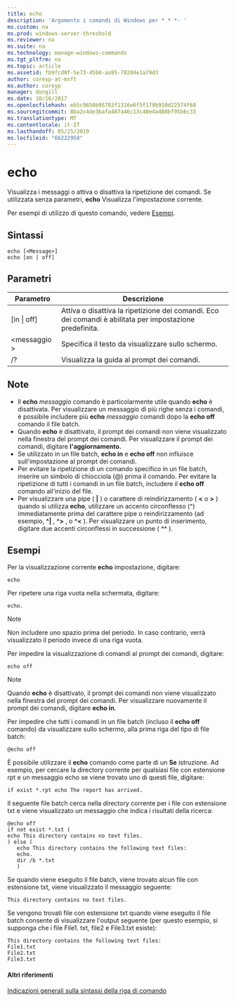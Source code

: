 ```yaml
---
title: echo
description: 'Argomento i comandi di Windows per * * *- '
ms.custom: na
ms.prod: windows-server-threshold
ms.reviewer: na
ms.suite: na
ms.technology: manage-windows-commands
ms.tgt_pltfrm: na
ms.topic: article
ms.assetid: fb9fcd0f-5e73-4504-aa95-78204e1a79d3
author: coreyp-at-msft
ms.author: coreyp
manager: dongill
ms.date: 10/16/2017
ms.openlocfilehash: eb5c9650b95703f1316e6f5f179b910d22574f68
ms.sourcegitcommit: 8ba2c4de3bafa487a46c13c40e4a488bf95b6c33
ms.translationtype: MT
ms.contentlocale: it-IT
ms.lasthandoff: 05/25/2019
ms.locfileid: "66222958"
---
```

# <a name="echo"></a>echo



Visualizza i messaggi o attiva o disattiva la ripetizione dei comandi. Se utilizzata senza parametri, **echo** Visualizza l'impostazione corrente.

Per esempi di utilizzo di questo comando, vedere [Esempi](#examples).

## <a name="syntax"></a>Sintassi

```
echo [<Message>]
echo [on | off]
```

## <a name="parameters"></a>Parametri

|Parametro|Descrizione|
|---------|-----------|
|[in \| off]|Attiva o disattiva la ripetizione dei comandi. Eco dei comandi è abilitata per impostazione predefinita.|
|\<messaggio >|Specifica il testo da visualizzare sullo schermo.|
|/?|Visualizza la guida al prompt dei comandi.|

## <a name="remarks"></a>Note

-   Il **echo** *messaggio* comando è particolarmente utile quando **echo** è disattivata. Per visualizzare un messaggio di più righe senza i comandi, è possibile includere più **echo** *messaggio* comandi dopo la **echo off** comando il file batch.
-   Quando **echo** è disattivato, il prompt dei comandi non viene visualizzato nella finestra del prompt dei comandi. Per visualizzare il prompt dei comandi, digitare **l'aggiornamento.**
-   Se utilizzato in un file batch, **echo in** e **echo off** non influisce sull'impostazione al prompt dei comandi.
-   Per evitare la ripetizione di un comando specifico in un file batch, inserire un simbolo di chiocciola (@) prima il comando. Per evitare la ripetizione di tutti i comandi in un file batch, includere il **echo off** comando all'inizio del file.
-   Per visualizzare una pipe ( **|** ) o carattere di reindirizzamento ( **<** o **>** ) quando si utilizza **echo**, utilizzare un accento circonflesso (^) immediatamente prima del carattere pipe o reindirizzamento (ad esempio, **^|** , **^>** , o **^<** ). Per visualizzare un punto di inserimento, digitare due accenti circonflessi in successione ( **^^** ).

## <a name="examples"></a>Esempi

Per la visualizzazione corrente **echo** impostazione, digitare:
```
echo
```
Per ripetere una riga vuota nella schermata, digitare:
```
echo.
```

> [!NOTE]
> Non includere uno spazio prima del periodo. In caso contrario, verrà visualizzato il periodo invece di una riga vuota.

Per impedire la visualizzazione di comandi al prompt dei comandi, digitare:
```
echo off 
```

> [!NOTE]
> Quando **echo** è disattivato, il prompt dei comandi non viene visualizzato nella finestra del prompt dei comandi. Per visualizzare nuovamente il prompt dei comandi, digitare **echo in**.

Per impedire che tutti i comandi in un file batch (incluso il **echo off** comando) da visualizzare sullo schermo, alla prima riga del tipo di file batch:
```
@echo off
```
È possibile utilizzare il **echo** comando come parte di un **Se** istruzione. Ad esempio, per cercare la directory corrente per qualsiasi file con estensione rpt e un messaggio echo se viene trovato uno di questi file, digitare:
```
if exist *.rpt echo The report has arrived.
```
Il seguente file batch cerca nella directory corrente per i file con estensione txt e viene visualizzato un messaggio che indica i risultati della ricerca:
```
@echo off
if not exist *.txt (
echo This directory contains no text files.
) else (
   echo This directory contains the following text files:
   echo.
   dir /b *.txt
   )
```
Se quando viene eseguito il file batch, viene trovato alcun file con estensione txt, viene visualizzato il messaggio seguente:
```
This directory contains no text files.
```
Se vengono trovati file con estensione txt quando viene eseguito il file batch consente di visualizzare l'output seguente (per questo esempio, si supponga che i file File1. txt, file2 e File3.txt esiste):
```
This directory contains the following text files:
File1.txt
File2.txt
File3.txt
```

#### <a name="additional-references"></a>Altri riferimenti

[Indicazioni generali sulla sintassi della riga di comando](command-line-syntax-key.md)
